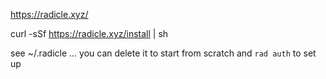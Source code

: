 https://radicle.xyz/

curl -sSf https://radicle.xyz/install | sh

see ~/.radicle ... you can delete it to start from scratch and `rad auth` to set up
